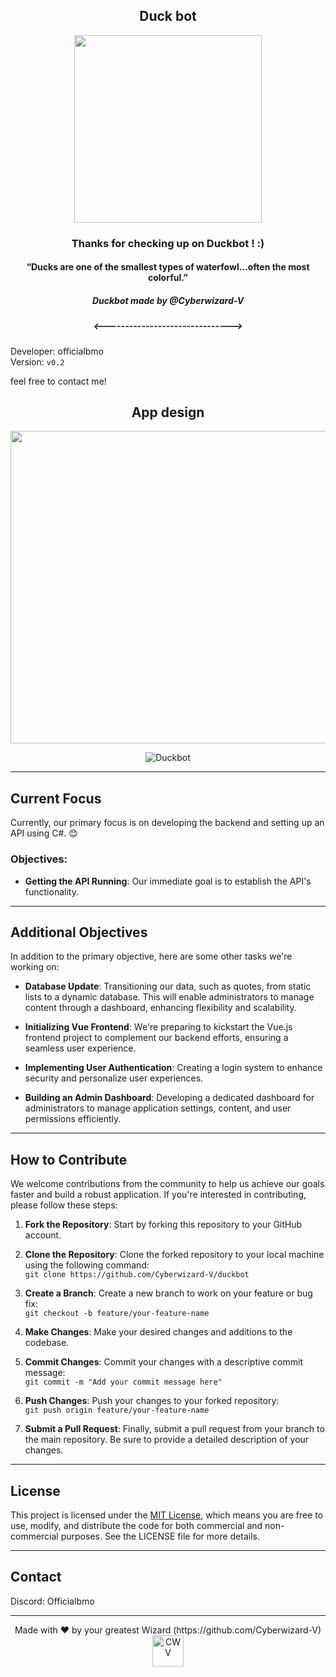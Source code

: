 <h2 align="center">Duck bot</h2>
<p align="center">
  <img 
    width="300"
    height="300"
    src="https://user-images.githubusercontent.com/31287869/170974546-6310d09b-5908-4fc9-8c3f-42ce49935f0f.gif"
  >
</p>

<h3 align="center">Thanks for checking up on Duckbot ! :)</h3>
<h4 align="center">“Ducks are one of the smallest types of waterfowl…often the most colorful.”</h4>
<h5 align="center">Duckbot made by @Cyberwizard-V</h5>
<h5 align="center"><-------------------------------></h5>

Developer: officialbmo<br />
Version: `v0.2`  

feel free to contact me!


<h2 align="center">App design</h2>
<p align="center">
  <img 
    width="600"
    height="500"
    src="https://github.com/Cyberwizard-V/duckbot/assets/31287869/a8a8b5f1-3a27-41f6-92b8-1b4f82e3325b"
  >
</p>

<div align="center">
  <img src="https://i.imgur.com/ryjpL39.png" alt="Duckbot">
</div>

---

## Current Focus

Currently, our primary focus is on developing the backend and setting up an API using C#. 😊

### Objectives:

- **Getting the API Running**: Our immediate goal is to establish the API's functionality.

---

## Additional Objectives

In addition to the primary objective, here are some other tasks we're working on:

- **Database Update**: Transitioning our data, such as quotes, from static lists to a dynamic database. This will enable administrators to manage content through a dashboard, enhancing flexibility and scalability.

- **Initializing Vue Frontend**: We're preparing to kickstart the Vue.js frontend project to complement our backend efforts, ensuring a seamless user experience.

- **Implementing User Authentication**: Creating a login system to enhance security and personalize user experiences.

- **Building an Admin Dashboard**: Developing a dedicated dashboard for administrators to manage application settings, content, and user permissions efficiently.

---

## How to Contribute

We welcome contributions from the community to help us achieve our goals faster and build a robust application. If you're interested in contributing, please follow these steps:

1. **Fork the Repository**: Start by forking this repository to your GitHub account.

2. **Clone the Repository**: Clone the forked repository to your local machine using the following command:
<br>```git clone https://github.com/Cyberwizard-V/duckbot```

3. **Create a Branch**: Create a new branch to work on your feature or bug fix:
<br>```git checkout -b feature/your-feature-name```

4. **Make Changes**: Make your desired changes and additions to the codebase.

5. **Commit Changes**: Commit your changes with a descriptive commit message:
<br>```git commit -m "Add your commit message here"```

6. **Push Changes**: Push your changes to your forked repository:
<br>```git push origin feature/your-feature-name```

7. **Submit a Pull Request**: Finally, submit a pull request from your branch to the main repository. Be sure to provide a detailed description of your changes.

---

## License

This project is licensed under the [MIT License](LICENSE), which means you are free to use, modify, and distribute the code for both commercial and non-commercial purposes. See the LICENSE file for more details.

---

## Contact
Discord: Officialbmo

---

<div align="center">
Made with ❤️ by your greatest Wizard (https://github.com/Cyberwizard-V) <img width=50px alt="CWV" src="https://user-images.githubusercontent.com/31287869/184540366-599052e8-596d-4f1c-a70c-3a9353a2a5ae.png" />
</div>
